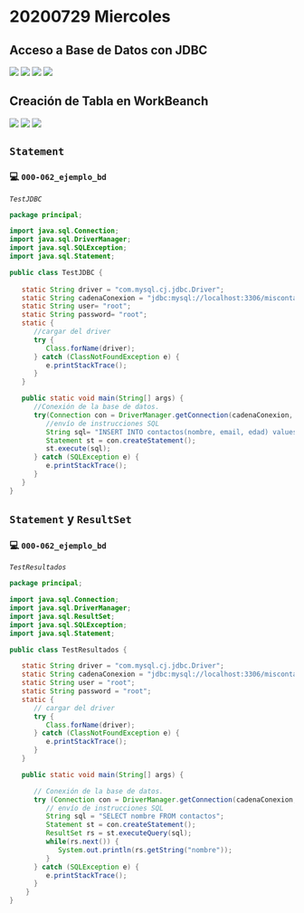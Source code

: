 # 20200729 Miercoles

## Acceso a Base de Datos con JDBC

<img src="images/M2-11-01.png">

<img src="images/M2-11-02.png">

<img src="images/M2-11-03.png">

<img src="images/M2-11-04.png">


## Creación de Tabla en WorkBeanch

<img src="images/20200729-02.png">

<img src="images/20200729-01.png">

<img src="images/20200729-03.png">

## `Statement`

### :computer: `000-062_ejemplo_bd`

*`TestJDBC`*

```java
package principal;

import java.sql.Connection;
import java.sql.DriverManager;
import java.sql.SQLException;
import java.sql.Statement;

public class TestJDBC {
	
   static String driver = "com.mysql.cj.jdbc.Driver";
   static String cadenaConexion = "jdbc:mysql://localhost:3306/miscontactos?serverTimezone=UTC";
   static String user= "root";
   static String password= "root";
   static {
      //cargar del driver
      try {
         Class.forName(driver);
      } catch (ClassNotFoundException e) {
         e.printStackTrace();
      }
   }

   public static void main(String[] args) {
      //Conexión de la base de datos.
      try(Connection con = DriverManager.getConnection(cadenaConexion, user, password)) {
         //envío de instrucciones SQL
         String sql= "INSERT INTO contactos(nombre, email, edad) values('otra prueba', 'otra@gmail.com', 40)";
         Statement st = con.createStatement();
         st.execute(sql);
      } catch (SQLException e) {
         e.printStackTrace();
      }
   }
}
```

## `Statement` y `ResultSet` 

### :computer: `000-062_ejemplo_bd`

*`TestResultados`*

```java
package principal;

import java.sql.Connection;
import java.sql.DriverManager;
import java.sql.ResultSet;
import java.sql.SQLException;
import java.sql.Statement;

public class TestResultados {

   static String driver = "com.mysql.cj.jdbc.Driver";
   static String cadenaConexion = "jdbc:mysql://localhost:3306/miscontactos?serverTimezone=UTC";
   static String user = "root";
   static String password = "root";
   static {
      // cargar del driver
      try {
         Class.forName(driver);
      } catch (ClassNotFoundException e) {
         e.printStackTrace();
      }
   }

   public static void main(String[] args) {

      // Conexión de la base de datos.
      try (Connection con = DriverManager.getConnection(cadenaConexion, user, password)) {
         // envío de instrucciones SQL
         String sql = "SELECT nombre FROM contactos";
         Statement st = con.createStatement();
         ResultSet rs = st.executeQuery(sql);
         while(rs.next()) {
            System.out.println(rs.getString("nombre"));
         }
      } catch (SQLException e) {
         e.printStackTrace();
      }
	}
}
```



